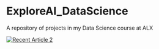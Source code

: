 # ExploreAI_DataScience
A repository of projects in my Data Science course at ALX

 <a target="_blank" href="https://github-readme-medium-recent-article.vercel.app/medium/@cjmachoka/2"><img src="https://github-readme-medium-recent-article.vercel.app/medium/@cjmachoka/2" alt="Recent Article 2"> 
